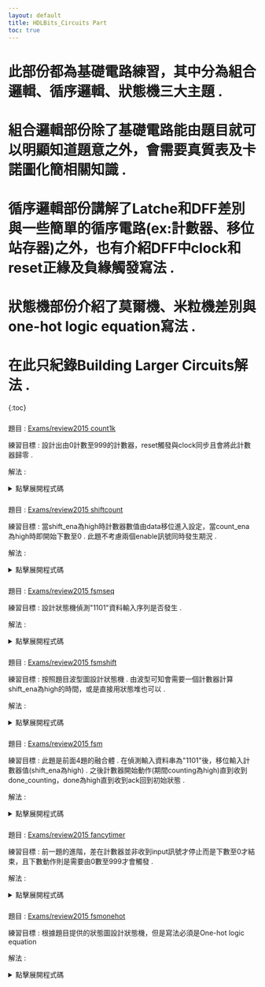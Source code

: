 ```yaml
---
layout: default
title: HDLBits_Circuits Part
toc: true
---
```


# 此部份都為基礎電路練習，其中分為組合邏輯、循序邏輯、狀態機三大主題 . 
# 組合邏輯部份除了基礎電路能由題目就可以明顯知道題意之外，會需要真質表及卡諾圖化簡相關知識 .
# 循序邏輯部份講解了Latche和DFF差別與一些簡單的循序電路(ex:計數器、移位站存器)之外，也有介紹DFF中clock和reset正緣及負緣觸發寫法 .
# 狀態機部份介紹了莫爾機、米粒機差別與one-hot logic equation寫法 .
# 在此只紀錄Building Larger Circuits解法 .

{:toc}
###
題目 : [Exams/review2015 count1k](https://hdlbits.01xz.net/wiki/Exams/review2015_count1k)

練習目標 : 設計出由0計數至999的計數器，reset觸發與clock同步且會將此計數器歸零 .

解法 :
<details>
<summary>點擊展開程式碼</summary>
```verilog
module top_module (
    input clk,
    input reset,
    output [9:0] q);
    
    reg [9:0] cnt;
    wire [9:0] cnt_next;
    
    assign q = cnt;
    assign cnt_next = (cnt == 10'd999)? (10'd0) : (cnt + 10'd1);
    
    always@(posedge clk)begin
        if(reset)
            cnt <= 0;
        else
            cnt <= cnt_next;
    end

endmodule
</details>

###
題目 : [Exams/review2015 shiftcount](https://hdlbits.01xz.net/wiki/Exams/review2015_shiftcount)

練習目標 : 當shift_ena為high時計數器數值由data移位進入設定，當count_ena為high時即開始下數至0 . 此題不考慮兩個enable訊號同時發生期況 .

解法 :
<details>
<summary>點擊展開程式碼</summary>
```verilog
module top_module (
    input clk,
    input shift_ena,
    input count_ena,
    input data,
    output [3:0] q);
    
    reg [3:0] cnt;
    wire [3:0] cnt_next;
    
    assign q = cnt;
    assign cnt_next = (shift_ena & ~count_ena)? ({cnt[2:0],data}) : 
        (~shift_ena & count_ena)? (cnt - 4'd1) :
        (cnt);
    
    always@(posedge clk) begin
        cnt <= cnt_next;
    end
    

endmodule
</details>

###
題目 : [Exams/review2015 fsmseq](https://hdlbits.01xz.net/wiki/Exams/review2015_fsmseq)

練習目標 : 設計狀態機偵測"1101"資料輸入序列是否發生 . 

解法 :
<details>
<summary>點擊展開程式碼</summary>
```verilog
module top_module (
    input clk,
    input reset,      // Synchronous reset
    input data,
    output start_shifting);
    
    parameter IDLE=0, A=1, B=2, C=3, FIN=4;
    
    reg [2:0] state, next_state;
    
    assign start_shifting = (state == FIN);
    
    always@(posedge clk) begin
        if(reset)
            state <= IDLE;
        else
            state <= next_state;
    end
    
    always@(*) begin
        case(state)
            IDLE:begin
                next_state = (data)? (A) : (IDLE);
            end
            A:begin
                next_state = (data)? (B) : (IDLE);
            end
            B:begin
                next_state = (data)? (B) : (C);
            end
            C:begin
                next_state = (data)? (FIN) : (IDLE);
            end
            FIN:begin
                next_state = (FIN);
            end
            default:begin
                next_state = IDLE;
            end
        endcase
    end

endmodule
</details>

###
題目 : [Exams/review2015 fsmshift](https://hdlbits.01xz.net/wiki/Exams/review2015_fsmshift)

練習目標 : 按照題目波型圖設計狀態機 . 由波型可知會需要一個計數器計算shift_ena為high的時間，或是直接用狀態堆也可以 .

解法 :
<details>
<summary>點擊展開程式碼</summary>
```verilog
module top_module (
    input clk,
    input reset,      // Synchronous reset
    output shift_ena);

    parameter IDLE=0, A=1, CNT_DOWN=2, FIN=3;
    
    reg [1:0] state, next_state;
    reg [1:0] cnt;
    wire [1:0] cnt_next;
    reg out_r;
    wire out_r_next;
    
    assign cnt_next = (state == CNT_DOWN)? (cnt + 1'd1) : (cnt);
    assign shift_ena = (state == IDLE) | (state == CNT_DOWN);
    
    always@(posedge clk) begin
        if(reset)
            state <= IDLE;
        else
        	state <= next_state;
    end
    
    always@(*) begin
        case(state)
            IDLE:begin
                next_state = CNT_DOWN;
            end
            CNT_DOWN:begin
                next_state = (cnt == 2'd2)? (FIN) : (CNT_DOWN);
            end
            FIN:begin
                next_state = (reset)? (IDLE) : (FIN);
            end
        endcase
    end
    
    always@(posedge clk) begin
        if(reset)
            cnt <= 0;
        else 
            cnt <= cnt_next;
    end
    
    
endmodule
</details>

###
題目 : [Exams/review2015 fsm](https://hdlbits.01xz.net/wiki/Exams/review2015_fsm)

練習目標 : 此題是前面4題的融合體 . 在偵測輸入資料串為"1101"後，移位輸入計數器值(shift_ena為high) . 之後計數器開始動作(期間counting為high)直到收到done_counting，done為high直到收到ack回到初始狀態 .

解法 :
<details>
<summary>點擊展開程式碼</summary>
```verilog
module top_module (
    input clk,
    input reset,      // Synchronous reset
    input data,
    output shift_ena,
    output counting,
    input done_counting,
    output done,
    input ack );

    parameter A=0, B=1, C=2, D=3, SH=4, CNT=5, DONE=6;
    
    reg [3:0] state, next_state;
    wire [1:0] cnt_next;
    reg [1:0] cnt;
    
    assign cnt_next  = (state == SH)? (cnt + 1'b1) : (2'd0);
    assign shift_ena = (state == SH);
    assign counting  = (state == CNT);
    assign done      = (state == DONE);
    
    always@(posedge clk) begin
        if(reset)
            state <= A;
        else
            state <= next_state;
    end
    
    always@(*) begin
        case(state)
            A:begin
                next_state = (data)? (B) : (A);
            end
            B:begin
                next_state = (data)? (C) : (A);
            end
            C:begin
                next_state = (~data)? (D) : (C);
            end
            D:begin
                next_state = (data)? (SH) : (A);
            end
            SH:begin
                next_state = (cnt == 3)? (CNT) : (SH);
            end
            CNT:begin
                next_state = (done_counting)? (DONE) : (CNT);
            end
            DONE:begin
                next_state = (ack)? (A) : (DONE);
            end
        endcase
    end
    
    always@(posedge clk) begin
        if(reset)
            cnt <= 0;
        else
            cnt <= cnt_next;
    end
    
    
endmodule
</details>

###
題目 : [Exams/review2015 fancytimer](https://hdlbits.01xz.net/wiki/Exams/review2015_fancytimer)

練習目標 : 前一題的進階，差在計數器並非收到input訊號才停止而是下數至0才結束，且下數動作則是需要由0數至999才會觸發 .

解法 :
<details>
<summary>點擊展開程式碼</summary>
```verilog
module top_module (
    input clk,
    input reset,      // Synchronous reset
    input data,
    output [3:0] count,
    output counting,
    output done,
    input ack );
    
    parameter A=0, B=1, C=2, D=3, SH1=4, SH2=5, SH3=6, SH4=7, LOAD_CNT=8, CNT=9, DONE=10;
    parameter DELAY_TIME=999;
    
    reg [3:0] state, next_state;
    
    reg  [15:0] cnt, cnt2;
    wire [15:0] cnt_next, cnt2_next;
    reg  [3:0]  sh_d;
    wire [3:0]  sh_d_next;
    
    assign sh_d_next  = ((state == SH1) | (state == SH2) | (state == SH3) | (state == SH4))? ({sh_d[2:0],data}) : (sh_d);
    assign count      = (state == LOAD_CNT)? (sh_d) :
        				(state == CNT)?      (cnt2) : (4'd0);
    assign counting   = ((state == CNT) | (state == LOAD_CNT));
    assign done       = (state == DONE);
    assign cnt_next   = (cnt == DELAY_TIME)?   (16'd0) :
                        (state == LOAD_CNT)?   (cnt + 16'd1) :
        				(state == CNT) ?       (cnt + 16'd1) : (16'd0);
    
    assign cnt2_next  = (state == LOAD_CNT)? 					(sh_d) :
        				((state == CNT) & (cnt == DELAY_TIME))? (cnt2 - 16'd1) : (cnt2);
    
    always@(posedge clk) begin
        if(reset)
            state <= A;
        else
            state <= next_state;
    end
    
    always@(*) begin
        case(state)
            A:begin
                next_state = (data)? (B) : (A);
            end
            B:begin
                next_state = (data)? (C) : (A);
            end
            C:begin
                next_state = (~data)? (D) : (C);
            end
            D:begin
                next_state = (data)? (SH1) : (A);
            end
            SH1:begin
                next_state = SH2;
            end
            SH2:begin
                next_state = SH3;
            end
            SH3:begin
                next_state = SH4;
            end
            SH4:begin
                next_state = LOAD_CNT;
            end
            LOAD_CNT:begin
                next_state = CNT;
            end
            CNT:begin
                next_state = ((cnt2 == 16'd0) & (cnt == DELAY_TIME))? (DONE) : (CNT);
            end
            DONE:begin
                next_state = (ack)? (A) : (DONE);
            end
        endcase
    end
    
    always@(posedge clk) begin
        if(reset) begin
            cnt  <= 0;
            cnt2 <= 0;
        	sh_d <= 0;
        end
        else begin
            cnt  <= cnt_next;
            cnt2 <= cnt2_next;
            sh_d <= sh_d_next;
        end
    end
    
endmodule
</details>

###
題目 : [Exams/review2015 fsmonehot](https://hdlbits.01xz.net/wiki/Exams/review2015_fsmonehot)

練習目標 : 根據題目提供的狀態圖設計狀態機，但是寫法必須是One-hot logic equation

解法 :
<details>
<summary>點擊展開程式碼</summary>
```verilog
module top_module(
    input d,
    input done_counting,
    input ack,
    input [9:0] state,    // 10-bit one-hot current state
    output B3_next,
    output S_next,
    output S1_next,
    output Count_next,
    output Wait_next,
    output done,
    output counting,
    output shift_ena
); //

    // You may use these parameters to access state bits using e.g., state[B2] instead of state[6].
    parameter S=0, S1=1, S11=2, S110=3, B0=4, B1=5, B2=6, B3=7, Count=8, Wait=9;

    assign B3_next = state[6];
    assign S_next  = (state[0] & ~d) | (state[1] & ~d) | (state[3] & ~d) | (state[9] & ack);
    assign S1_next = state[0] & d;
    assign Count_next = (state[7]) | (state[8] & ~done_counting);
    assign Wait_next = (state[9] & ~ack) | (state[8] & done_counting);
    
    assign done = state[9];
    assign counting = state[8];
    assign shift_ena = state[7] | state[6] | state[5] | state[4];
    
endmodule

</details>